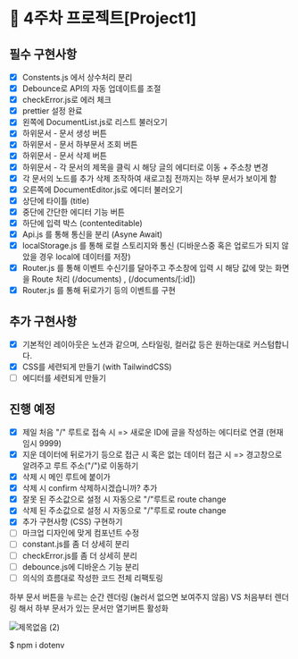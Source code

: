 # 📌 4주차 프로젝트[Project1]

## 필수 구현사항

- [X] Constents.js 에서 상수처리 분리
- [X] Debounce로 API의 자동 업데이트를 조절
- [X] checkError.js로 에러 체크
- [X] prettier 설정 완료
- [X] 왼쪽에 DocumentList.js로 리스트 불러오기
- [X] 하위문서 - 문서 생성 버튼
- [X] 하위문서 - 문서 하부문서 조회 버튼
- [X] 하위문서 - 문서 삭제 버튼
- [X] 하위문서 - 각 문서의 제목을 클릭 시 해당 글의 에디터로 이동 + 주소창 변경
- [X] 각 문서의 노드를 추가 삭제 조작하여 새로고침 전까지는 하부 문서가 보이게 함
- [X] 오른쪽에 DocumentEditor.js로 에디터 불러오기
- [X] 상단에 타이틀 (title)
- [X] 중단에 간단한 에디터 기능 버튼
- [X] 하단에 입력 박스 (contenteditable)
- [X] Api.js 를 통해 통신을 분리 (Asyne Await)
- [X] localStorage.js 를 통해 로컬 스토리지와 통신 (디바운스중 혹은 업로드가 되지 않았을 경우 local에 데이터를 저장)
- [X] Router.js 를 통해 이벤트 수신기를 달아주고 주소창에 입력 시 해당 값에 맞는 화면을 Route 처리 (/documents) , (/documents/[:id])
- [X] Router.js 를 통해 뒤로가기 등의 이벤트를 구현

## 추가 구현사항
- [X] 기본적인 레이아웃은 노션과 같으며, 스타일링, 컬러값 등은 원하는대로 커스텀합니다.
- [X] CSS를 세련되게 만들기 (with TailwindCSS)
- [ ] 에디터를 세련되게 만들기

## 진행 예정
- [X] 제일 처음 "/" 루트로 접속 시 => 새로운 ID에 글을 작성하는 에디터로 연결 (현재 임시 9999)
- [X] 지운 데이터에 뒤로가기 등으로 접근 시 혹은 없는 데이터 접근 시 => 경고창으로 알려주고 루트 주소("/")로 이동하기
- [X] 삭제 시 메인 루트에 붙이가
- [X] 삭제 시 confirm 삭제하시겠습니까? 추가
- [X] 잘못 된 주소값으로 설정 시 자동으로 "/"루트로 route change
- [X] 삭제 된 주소값으로 설정 시 자동으로 "/"루트로 route change
- [X] 추가 구현사항 (CSS) 구현하기
- [ ] 마크업 디자인에 맞게 컴포넌트 수정
- [ ] constant.js를 좀 더 상세히 분리
- [ ] checkError.js를 좀 더 상세히 분리
- [ ] debounce.js에 디바운스 기능 분리
- [ ] 의식의 흐름대로 작성한 코드 전체 리팩토링

하부 문서 버튼을 누르는 순간 렌더링 (눌러서 없으면 보여주지 않음) VS 처음부터 렌더링 해서 하부 문서가 있는 문서만 열기버튼 활성화

![제목없음 (2)](https://user-images.githubusercontent.com/97251710/200494997-0cec547b-d98a-47bd-a109-8b25a9dcac9d.png)

$ npm i dotenv

